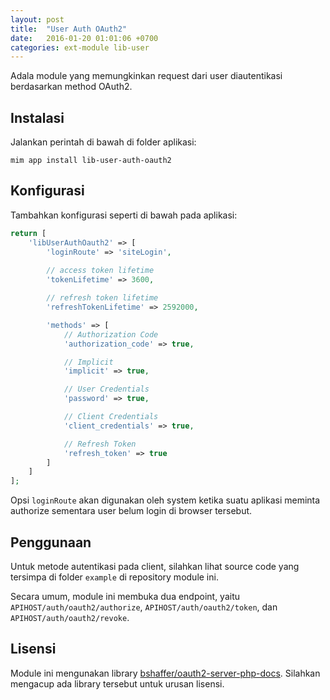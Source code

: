 ```yaml
---
layout: post
title:  "User Auth OAuth2"
date:   2016-01-20 01:01:06 +0700
categories: ext-module lib-user
---
```


Adala module yang memungkinkan request dari user diautentikasi berdasarkan method
OAuth2.

## Instalasi

Jalankan perintah di bawah di folder aplikasi:

```
mim app install lib-user-auth-oauth2
```

## Konfigurasi

Tambahkan konfigurasi seperti di bawah pada aplikasi:

```php
return [
    'libUserAuthOauth2' => [
        'loginRoute' => 'siteLogin',
        
        // access token lifetime
        'tokenLifetime' => 3600,

        // refresh token lifetime
        'refreshTokenLifetime' => 2592000,

        'methods' => [
            // Authorization Code
            'authorization_code' => true,

            // Implicit
            'implicit' => true,

            // User Credentials
            'password' => true,

            // Client Credentials
            'client_credentials' => true,

            // Refresh Token
            'refresh_token' => true
        ]
    ]
];
```

Opsi `loginRoute` akan digunakan oleh system ketika suatu aplikasi meminta authorize
sementara user belum login di browser tersebut.

## Penggunaan

Untuk metode autentikasi pada client, silahkan lihat source code yang tersimpa di folder
`example` di repository module ini.

Secara umum, module ini membuka dua endpoint, yaitu 
`APIHOST/auth/oauth2/authorize`, `APIHOST/auth/oauth2/token`, dan `APIHOST/auth/oauth2/revoke`.

## Lisensi

Module ini mengunakan library [bshaffer/oauth2-server-php-docs](https://github.com/bshaffer/oauth2-server-php-docs).
Silahkan mengacup ada library tersebut untuk urusan lisensi.